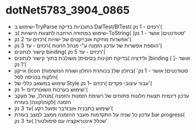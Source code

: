# dotNet5783_3904_0865
* שימוש ב-TryParse בתוכניות בדיקה DalTest/BlTest( רכזים - 1 נק'( 
* שימוש במתודה הרחבה לתצוגת הישויות )ב-ToString( )סטודנטים( אושר - 1 נק' 
* אפשרות מחיקת אובייקטים של ישויות )רכזים עד 2 נק'(
* הוספת אפשרות של עדכון הזמנה ע"י מנהל החנות )רכזים - עד 3 נק'( 
* קישור לנתונים binding( רכזים - עד 5 נק'( 
* ולידציה )בדיקת תקינות בסיסית( משולבת בתוך קישור לנתונים ]binding ( ]אושר - 1 נק'(
* אייקון (icon (בכותרת החלון ושורת המשימות )סטודנטים( אושר - 1 נק' )בחלון של הלקוח בכניסה לסל(
* שימוש במשאב כללי של Style עבור עיצובי פקדים )רכזים –1 נק'(
* שימוש בערכות נושא)רכזים –1 נק'(
* עדכון דינמית תצוגת חלונות פתוחים של רשימת הזמנות והזמנה )מנהל(, של מעקב הזמנה )לקוח\קונה( בעזרת 
* שימוש בתבנית אובזרבר ופועל רקע )עד 3 נק'( 
* עדכון כל שניה על התקדמות מעבר ההזמנה ממצב למצב בעזרת bar progress( שכלל אינטראקציה עם סימולטור( )עד 3 נק'
